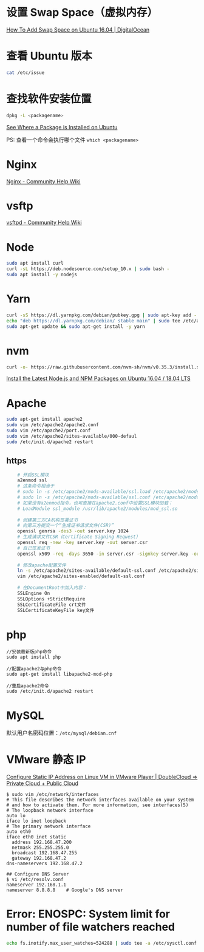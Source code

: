 # 设置 Swap Space（虚拟内存）

[How To Add Swap Space on Ubuntu 16.04 | DigitalOcean](https://www.digitalocean.com/community/tutorials/how-to-add-swap-space-on-ubuntu-16-04)

# 查看 Ubuntu 版本

```bash
cat /etc/issue
```

# 查找软件安装位置

```bash
dpkg -L <packagename>
```

[See Where a Package is Installed on Ubuntu](https://www.howtogeek.com/howto/ubuntu/see-where-a-package-is-installed-on-ubuntu/)

PS: 查看一个命令会执行哪个文件 `which <packagename>`

# Nginx

 [Nginx - Community Help Wiki](https://help.ubuntu.com/community/Nginx)

# vsftp

 [vsftpd - Community Help Wiki](https://help.ubuntu.com/community/vsftpd)

# Node

```bash
sudo apt install curl
curl -sL https://deb.nodesource.com/setup_10.x | sudo bash -
sudo apt install -y nodejs
```

# Yarn

```bash
curl -sS https://dl.yarnpkg.com/debian/pubkey.gpg | sudo apt-key add -
echo "deb https://dl.yarnpkg.com/debian/ stable main" | sudo tee /etc/apt/sources.list.d/yarn.list
sudo apt-get update && sudo apt-get install -y yarn
```

# nvm

```bash
curl -o- https://raw.githubusercontent.com/nvm-sh/nvm/v0.35.3/install.sh | bash
```

[Install the Latest Node.js and NPM Packages on Ubuntu 16.04 / 18.04 LTS](https://websiteforstudents.com/install-the-latest-node-js-and-nmp-packages-on-ubuntu-16-04-18-04-lts/)

# Apache

```bash
sudo apt-get install apache2
sudo vim /etc/apache2/apache2.conf
sudo vim /etc/apache2/port.conf
sudo vim /etc/apache2/sites-available/000-defaul
sudo /etc/init.d/apache2 restart
```

## https

```bash
    # 开启SSL模块
    a2enmod ssl
    # 这条命令相当于
    # sudo ln -s /etc/apache2/mods-available/ssl.load /etc/apache2/mods-enabled
    # sudo ln -s /etc/apache2/mods-available/ssl.conf /etc/apache2/mods-enabled
    # 如果没有a2enmod指令，也可直接在apache2.conf中设置SSL模块加载：
    # LoadModule ssl_module /usr/lib/apache2/modules/mod_ssl.so
    
    # 创建第三方CA机构签署证书
    # 向第三方提交一个“生成证书请求文件(CSR)”
    openssl genrsa -des3 -out server.key 1024
    # 生成请求文件CSR（Certificate Signing Request）
    openssl req -new -key server.key -out server.csr
    # 自己签发证书
    openssl x509 -req -days 3650 -in server.csr -signkey server.key -out server.crt
    
    # 修改apache配置文件
    ln -s /etc/apache2/sites-available/default-ssl.conf /etc/apache2/sites-enabled/default-ssl.conf
    vim /etc/apache2/sites-enabled/default-ssl.conf
    
    # 在DocumentRoot中加入内容：
    SSLEngine On  
    SSLOptions +StrictRequire  
    SSLCertificateFile crt文件  
    SSLCertificateKeyFile key文件  
```

# php

    //安装最新版php命令
    sudo apt install php

    //配置apache2与php命令
    sudo apt-get install libapache2-mod-php

    //重启apache2命令
    sudo /etc/init.d/apache2 restart

# MySQL

默认用户名密码位置：`/etc/mysql/debian.cnf`

# VMware 静态 IP

[Configure Static IP Address on Linux VM in VMware Player | DoubleCloud => Private Cloud + Public Cloud](http://www.doublecloud.org/2013/03/configure-static-ip-address-on-linux-vm-in-vmware-player/)

```text
$ sudo vim /etc/network/interfaces
# This file describes the network interfaces available on your system
# and how to activate them. For more information, see interfaces(5)
# The loopback network interface
auto lo
iface lo inet loopback
# The primary network interface
auto eth0
iface eth0 inet static
  address 192.168.47.200
  netmask 255.255.255.0
  broadcast 192.168.47.255
  gateway 192.168.47.2
dns-nameservers 192.168.47.2

## Configure DNS Server
$ vi /etc/resolv.conf
nameserver 192.168.1.1
nameserver 8.8.8.8    # Google's DNS server
```

# Error: ENOSPC: System limit for number of file watchers reached

```bash
echo fs.inotify.max_user_watches=524288 | sudo tee -a /etc/sysctl.conf && sudo sysctl -p
```
